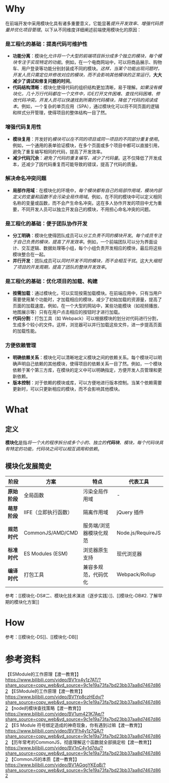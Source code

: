 # Why

在前端开发中采用模块化具有诸多重要意义，它能显著*提升开发效率、增强代码质量并优化项目管理*。以下从不同维度详细阐述前端使用模块化的原因：

### 是工程化的基础：提高代码可维护性

- **功能分离**：模块化*允许将一个大型的前端项目拆分成多个独立的模块，每个模块专注于实现特定的功能*。例如，在一个电商网站中，可以将商品展示、购物车、用户登录等功能分别封装成不同的模块。*这样，当某个功能出现问题时，开发人员只需定位并修改对应的模块，而不会影响其他模块的正常运行*，**大大减少了调试和修复问题的时间**。
- **代码结构清晰**：模块化使得代码的组织结构更加清晰，易于理解。*如果没有模块化，几十万行代码都在一个文件中，IDE打开文件困难、查找代码困难、修改代码冲突。开发人员可以快速找到所需的代码模块，降低了代码的阅读成本*。例如，一个复杂的单页应用（SPA），通过模块化可以将不同页面的逻辑和样式分开管理，使得项目的整体结构一目了然。

### 增强代码复用性

- **模块复用**：开发好的*模块可以在不同的项目或同一项目的不同部分重复使用*。例如，一个通用的表单验证模块，在多个页面或多个项目中都可以直接引用，避免了重复编写相同的代码，提高了开发效率。
- **减少代码冗余**：*避免了代码的重复编写，减少了代码量*。这不仅降低了开发成本，还减少了因代码重复而可能导致的错误，提高了代码的质量。

### 解决命名冲突问题

- **局部作用域**：在模块化的环境中，*每个模块都有自己的局部作用域，模块内部定义的变量和函数不会污染全局作用域*。例如，在不同的模块中可以定义相同名称的变量或函数，而不会产生命名冲突。这在多人协作开发的项目中尤为重要，不同开发人员可以独立开发自己的模块，不用担心命名冲突的问题。

### 是工程化的基础：便于团队协作开发

- **分工明确**：模块化使得团队成员可以*分工负责不同的模块开发*。*每个成员专注于自己负责的模块，提高了开发效率*。例如，一个前端团队可以分为界面设计、交互逻辑、数据处理等小组，每个小组负责开发相应的模块，最后将这些模块整合在一起。
- **并行开发**：团队成员可以*同时开发不同的模块，而不会相互干扰*。这大大*缩短了项目的开发周期，提高了团队的整体开发效率*。

### 是工程化的基础：优化项目的加载、构建

- **按需加载**：通过模块化，可以实现按需加载模块。在前端应用中，只有当用户需要使用某个功能时，才加载相应的模块，减少了初始加载的资源量，提高了页面的加载速度。例如，在一个大型的网站中，某些功能模块（如视频播放、地图展示等）只有在用户点击相应的按钮时才进行加载。
- **代码分割**：打包工具（如 Webpack）可以根据模块的划分对代码进行分割，生成多个较小的文件。这样，浏览器可以并行加载这些文件，进一步提高页面的加载性能。

### 方便依赖管理

- **明确依赖关系**：模块化可以清晰地定义模块之间的依赖关系。每个模块可以明确声明自己依赖的其他模块，使得项目的依赖关系一目了然。例如，一个模块依赖于某个第三方库，在模块的定义中可以明确指定，方便开发人员管理和更新依赖。
- **版本控制**：对于依赖的模块或库，可以方便地进行版本控制。当某个依赖需要更新时，可以只更新相应的模块，而不会影响其他模块。

# What

## 定义

**模块化**是指*将一个大的程序拆分成多个小的、独立的**代码块**、模块，每个代码块具有特定的功能，代码块之间可以相互调用和依赖*。

## 模块化发展简史

| **阶段**   | 方案               | 特点           | 代表工具              |
| -------- | ---------------- | ------------ | ----------------- |
| **原始阶段** | 全局函数             | 污染全局作用域      | -                 |
| **萌芽阶段** | IIFE（立即执行函数）     | 隔离作用域        | jQuery 插件         |
| **规范时代** | CommonJS/AMD/CMD | 服务端/浏览器模块化规范 | Node.js/RequireJS |
| **标准时代** | ES Modules (ESM) | 浏览器原生支持      | 现代浏览器             |
| **编译时代** | 打包工具             | 兼容多规范，代码优化   | Webpack/Rollup    |

参考：[[模块化-DS#二、模块化技术演进（逐步实践）]]、[[模块化-DB#2. 了解早期的模块化方案]]

# How

参考：[[模块化-DS]]、[[模块化-DB]]


# 参考资料
【ESModule的工作原理【渡一教育】】 https://www.bilibili.com/video/BV1rx4y1z7AT/?share_source=copy_web&vd_source=9c1e19a73fa7bd23bb37aa8d7467d862
【ESModule的工作原理【渡一教育】】 https://www.bilibili.com/video/BV1Yp8czHEdv/?share_source=copy_web&vd_source=9c1e19a73fa7bd23bb37aa8d7467d862
【node的模块查找策略【渡一教育】】 https://www.bilibili.com/video/BV1um421K7Ae/?share_source=copy_web&vd_source=9c1e19a73fa7bd23bb37aa8d7467d862
【ES Module 符号绑定造成的神奇现象，你有遇到过嘛【渡一教育】】 https://www.bilibili.com/video/BV1Fh4y1z7QA/?share_source=copy_web&vd_source=9c1e19a73fa7bd23bb37aa8d7467d862
【历年常考的CommonJS，彻底理解这个函数就全部搞定啦【渡一教育】】 https://www.bilibili.com/video/BV1nC4y1d7du/?share_source=copy_web&vd_source=9c1e19a73fa7bd23bb37aa8d7467d862
【CommonJS的本质【渡一教育】】 https://www.bilibili.com/video/BV1AGqgYKEqB/?share_source=copy_web&vd_source=9c1e19a73fa7bd23bb37aa8d7467d862
